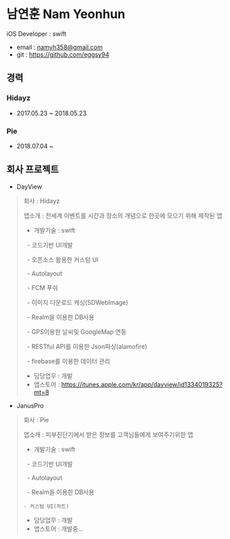 # 남연훈 Nam Yeonhun
iOS Developer : swift
- email : namyh358@gmail.com
- git : https://github.com/eggsy94
## 경력 
### Hidayz
- 2017.05.23 ~ 2018.05.23
### Pie
- 2018.07.04 ~
## 회사 프로젝트
- DayView
> 회사 : Hidayz
>
> 앱소개 : 전세계 이벤트를 시간과 장소의 개념으로 한곳에 모으기 위해 제작된 앱
>  - 개발기술 : swift
>
>     - 코드기반 UI개발
>
>     - 오픈소스 활용한 커스텀 UI
>
>     - Autolayout
>
>     - FCM 푸쉬
>
>     - 이미지 다운로드 캐싱(SDWebImage)
>
>     - Realm을 이용한 DB사용
>
>     - GPS이용한 날씨및 GoogleMap 연동
>
>     - RESTful API를 이용한 Json파싱(alamofire)
>
>     - firebase를 이용한 데이터 관리
>
> - 담당업무 : 개발 
> - 앱스토어 : https://itunes.apple.com/kr/app/dayview/id1334019325?mt=8

- JanusPro
> 회사 : Pie
>
> 앱소개 : 피부진단기에서 받은 정보를 고객님들에게 보여주기위한 앱
>
>  - 개발기술 : swift
>
>     - 코드기반 UI개발
>
>     - Autolayout
>
>     - Realm을 이용한 DB사용
>
>     - 커스텀 UI(차트)
>
> - 담당업무 : 개발 
> - 앱스토어 : 개발중...
